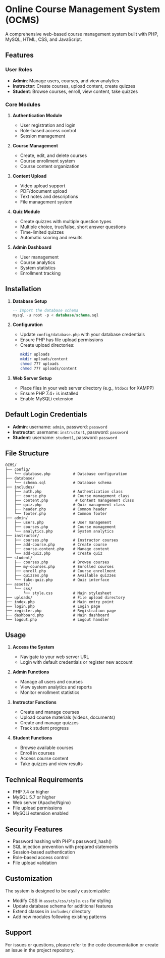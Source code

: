 # Online Course Management System (OCMS)

A comprehensive web-based course management system built with PHP, MySQL, HTML, CSS, and JavaScript.

## Features

### User Roles
- **Admin**: Manage users, courses, and view analytics
- **Instructor**: Create courses, upload content, create quizzes
- **Student**: Browse courses, enroll, view content, take quizzes

### Core Modules

1. **Authentication Module**
   - User registration and login
   - Role-based access control
   - Session management

2. **Course Management**
   - Create, edit, and delete courses
   - Course enrollment system
   - Course content organization

3. **Content Upload**
   - Video upload support
   - PDF/document upload
   - Text notes and descriptions
   - File management system

4. **Quiz Module**
   - Create quizzes with multiple question types
   - Multiple choice, true/false, short answer questions
   - Time-limited quizzes
   - Automatic scoring and results

5. **Admin Dashboard**
   - User management
   - Course analytics
   - System statistics
   - Enrollment tracking

## Installation

1. **Database Setup**
   ```sql
   -- Import the database schema
   mysql -u root -p < database/schema.sql
   ```

2. **Configuration**
   - Update `config/database.php` with your database credentials
   - Ensure PHP has file upload permissions
   - Create upload directories:
     ```bash
     mkdir uploads
     mkdir uploads/content
     chmod 777 uploads
     chmod 777 uploads/content
     ```

3. **Web Server Setup**
   - Place files in your web server directory (e.g., `htdocs` for XAMPP)
   - Ensure PHP 7.4+ is installed
   - Enable MySQLi extension

## Default Login Credentials

- **Admin**: username: `admin`, password: `password`
- **Instructor**: username: `instructor1`, password: `password`
- **Student**: username: `student1`, password: `password`

## File Structure

```
OCMS/
├── config/
│   └── database.php          # Database configuration
├── database/
│   └── schema.sql            # Database schema
├── includes/
│   ├── auth.php              # Authentication class
│   ├── course.php            # Course management class
│   ├── content.php            # Content management class
│   ├── quiz.php              # Quiz management class
│   ├── header.php            # Common header
│   └── footer.php            # Common footer
├── admin/
│   ├── users.php             # User management
│   ├── courses.php           # Course management
│   └── analytics.php         # System analytics
├── instructor/
│   ├── courses.php           # Instructor courses
│   ├── add-course.php        # Create course
│   ├── course-content.php    # Manage content
│   └── add-quiz.php          # Create quiz
├── student/
│   ├── courses.php           # Browse courses
│   ├── my-courses.php        # Enrolled courses
│   ├── enroll.php            # Course enrollment
│   ├── quizzes.php           # Available quizzes
│   └── take-quiz.php         # Quiz interface
├── assets/
│   └── css/
│       └── style.css         # Main stylesheet
├── uploads/                  # File upload directory
├── index.php                 # Main entry point
├── login.php                 # Login page
├── register.php              # Registration page
├── dashboard.php             # Main dashboard
└── logout.php                # Logout handler
```

## Usage

1. **Access the System**
   - Navigate to your web server URL
   - Login with default credentials or register new account

2. **Admin Functions**
   - Manage all users and courses
   - View system analytics and reports
   - Monitor enrollment statistics

3. **Instructor Functions**
   - Create and manage courses
   - Upload course materials (videos, documents)
   - Create and manage quizzes
   - Track student progress

4. **Student Functions**
   - Browse available courses
   - Enroll in courses
   - Access course content
   - Take quizzes and view results

## Technical Requirements

- PHP 7.4 or higher
- MySQL 5.7 or higher
- Web server (Apache/Nginx)
- File upload permissions
- MySQLi extension enabled

## Security Features

- Password hashing with PHP's password_hash()
- SQL injection prevention with prepared statements
- Session-based authentication
- Role-based access control
- File upload validation

## Customization

The system is designed to be easily customizable:

- Modify CSS in `assets/css/style.css` for styling
- Update database schema for additional features
- Extend classes in `includes/` directory
- Add new modules following existing patterns

## Support

For issues or questions, please refer to the code documentation or create an issue in the project repository.
